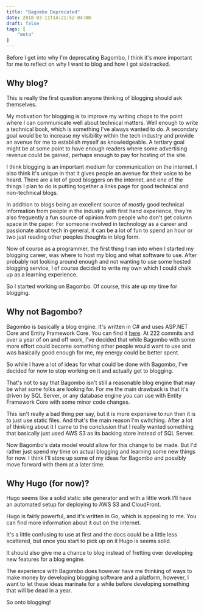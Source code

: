 ```yaml
---
title: "Bagombo Deprecated"
date: 2018-03-11T14:21:52-04:00
draft: false
tags: [
    "meta"
]
---
```

Before I get into why I'm deprecating Bagombo, I think it's more important for me to reflect on why I want to blog and how I got sidetracked.

## Why blog?

This is really the first question anyone thinking of blogging should ask themselves.  

My motivation for blogging is to improve my writing chops to the point where I can communicate well about technical matters.  Well enough to write a technical book, which is something I've always wanted to do.  A secondary goal would be to increase my visibility within the tech industry and provide an avenue for me to establish myself as knowledgeable.  A tertiary goal might be at some point to have enough readers where some advertising revenue could be gained, perhaps enough to pay for hosting of the site.

I think blogging is an important medium for communication on the internet.  I also think it's unique in that it gives people an avenue for their voice to be heard.  There are a lot of good bloggers on the internet, and one of the things I plan to do is putting together a links page for good technical and non-technical blogs.

In addition to blogs being an excellent source of mostly good technical information from people in the industry with first hand experience, they're also frequently a fun source of opinion from people who don't get column space in the paper.  For someone involved in technology as a career and passionate about tech in general, it can be a lot of fun to spend an hour or two just reading other peoples thoughts in blog form.

Now of course as a programmer, the first thing I ran into when I started my blogging career, was where to host my blog and what software to use.  After probably not looking around enough and not wanting to use some hosted blogging service, I of course decided to write my own which I could chalk up as a learning experience.

So I started working on Bagombo.  Of course, this ate up my time for blogging.

## Why not Bagombo?

Bagombo is basically a blog engine.  It's written in C# and uses ASP.NET Core and Entity Framework Core.  You can find it [here](http://github.com/tylerlrhodes/bagombo).  At 222 commits and over a year of on and off work, I've decided that while Bagombo with some more effort could become something other people would want to use and was basically good enough for me, my energy could be better spent.

So while I have a lot of ideas for what could be done with Bagombo, I've decided for now to stop working on it and actually get to blogging.

That's not to say that Bagombo isn't still a reasonable blog engine that may be what some folks are looking for.  For me the main drawback is that it's driven by SQL Server, or any database engine you can use with Entity Framework Core with some minor code changes.

This isn't really a bad thing per say, but it is more expensive to run then it is to just use static files.  And that's the main reason I'm switching.  After a lot of thinking about it I came to the conclusion that I really wanted something that basically just used AWS S3 as its backing store instead of SQL Server.  

Now Bagombo's data model would allow for this change to be made.  But I'd rather just spend my time on actual blogging and learning some new things for now.  I think I'll store up some of my ideas for Bagombo and possibly move forward with them at a later time.

## Why Hugo (for now)?

Hugo seems like a solid static site generator and with a little work I'll have an automated setup for deploying to AWS S3 and CloudFront.

Hugo is fairly powerful, and it's written in Go, which is appealing to me.  You can find more information about it out on the internet.

It's a little confusing to use at first and the docs could be a little less scattered, but once you start to pick up on it Hugo is seems solid.

It should also give me a chance to blog instead of fretting over developing new features for a blog engine.

The experience with Bagombo does however have me thinking of ways to make money by developing blogging software and a platform, however, I want to let these ideas marinate for a while before developing something that will be dead in a year.

So onto blogging!  